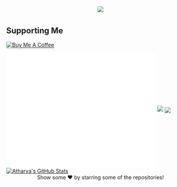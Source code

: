 <h1 align="center">
  <a href="https://git.io/typing-svg">
    <img src="https://readme-typing-svg.herokuapp.com?color=%2340A597&size=30&width=800&lines=Hello!+I+am+Atharva+Pandey;Visit+my+blog+on+www.Tech-Rituals.cf;Show+me+some+love+by+HEARTING!+the+repos;text+khattam+chalo+niklo+yaha+se">
  </a>
</h1>

## Supporting Me

<a href="https://www.buymeacoffee.com/finitecode" target="_blank"><img src="https://www.buymeacoffee.com/assets/img/custom_images/orange_img.png" alt="Buy Me A Coffee" style="height: 41px !important;width: 174px !important;box-shadow: 0px 3px 2px 0px rgba(190, 190, 190, 0.5) !important;-webkit-box-shadow: 0px 3px 2px 0px rgba(190, 190, 190, 0.5) !important;" ></a>

<img align="center" src="/github-metrics.svg" alt="Metrics" width="400">
<img src="https://github-profile-trophy.vercel.app/?username=sudo-atharva&theme=nord&no-frame=true&margin-w=10&column=7"/>

<a href="https://github.com/sudo-Atharva/sudo-Atharva">
  <img align="center" src="https://github-readme-stats.vercel.app/api/top-langs/?username=sudo-Atharva&hide=java,html&title_color=ffffff&text_color=c9cacc&icon_color=2bbc8a&bg_color=1d1f21" />
</a>
<a href="https://github.com/sudo-Atharva/sudo-Atharva">
  <img align="center" src="https://github-readme-stats.vercel.app/api?username=sudo-Atharva&show_icons=true&line_height=27&count_private=true&title_color=ffffff&text_color=c9cacc&icon_color=2bbc8a&bg_color=1d1f21" alt="Atharva's GitHub Stats"/>
</a>

<div align="center"
<h3> Show some ❤️ by starring some of the repositories! </h3>
</div>
